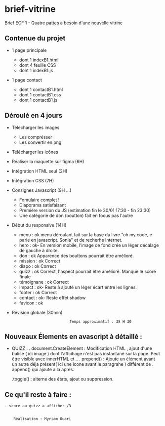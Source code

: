 # brief-vitrine
Brief ECF 1 - Quatre pattes a besoin d'une nouvelle vitrine


## Contenue du projet

- 1 page principale
    - dont 1 indexB1.html
    - dont 4 feuille CSS
    - dont 1 indexB1.js

- 1 page contact
    - dont 1 contactB1.html
    - dont 1 contactB1.css
    - dont 1 contactB1.js

## Déroulé en 4 jours

- Télecharger les images
    - Les comprésser
    - Les convertir en png

- Télécharger les icônes

- Réaliser la maquette sur figma (6H)

- Intégration HTML seul (2H)

- Intégration CSS (7H)

- Consignes Javascript (9H ...)
    - Fomulaire complet !
    - Diaporama satisfaisant
    - Première version du JS (estimation fin le 30/01 17:30 - fin 23:30)
    - Une catégorie de don (boutton) fait en focus pas l'autre

- Début du responsive (14H)
    - menu : ok
        menu déroulant fait sur la base du livre "oh my code, e parle en javascript. Sonia" et de recherhe internet.
    - hero : ok-
        En version mobile, l'image de fond crée un léger décalage de gauche à droite.
    - don : ok
        Apparence des bouttons pourrait être amélioré.
    - mission : ok
        Correct
    - diapo : ok
        Correct
    - quizz : ok
        Correct, l'aspect pourrait être amélioré.
        Manque le score finale
    - témoignane : ok
        Correct
    - impact : ok-
        Reste à ajouté un léger écart entre les lignes.
    - footer : ok
        Correct
    - contact : ok-
        Reste effet shadow
    - favicon : ok

- Révision globale (30min)

                                Temps approximatif : 38 H 30


## Nouveaux Élements en avascript à détaillé : 
- QUIZZ : 
    . document.CreateElement : Modification HTML , ajout    d'une balise ( ici image ) dont l'affcihage n'est pas instantané sur la page. Peut être visible avec innerHTML et .. 
    . prepend() : Ajoute un élément avant un autre déja présent( ici une icone avant le paragrahe ) différent de . append() qui ajoute a la apres.

    .toggle() : alterne des états, ajout ou suppression.


## Ce qu'il reste à faire : 
    - score au quizz a afficher /3


        Réalisation : Myriam Ouari